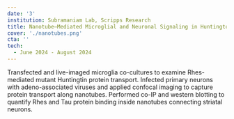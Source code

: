 ```yaml
---
date: '3'
institution: Subramaniam Lab, Scripps Research
title: Nanotube–Mediated Microglial and Neuronal Signaling in Huntington's
cover: './nanotubes.png'
cta: ''
tech:
  - June 2024 - August 2024
---
```


Transfected and live-imaged microglia co-cultures to examine Rhes-mediated mutant Huntingtin protein transport. Infected primary neurons with adeno-associated viruses and applied confocal imaging to capture protein transport along nanotubes. Performed co-IP and western blotting to quantify Rhes and Tau protein binding inside nanotubes connecting striatal neurons.
